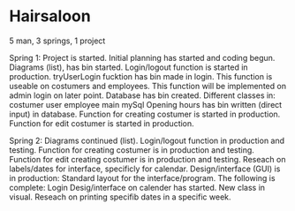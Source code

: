 # Hairsaloon
5 man, 3 springs, 1 project

Spring 1:
Project is started.
Initial planning has started and coding begun.
Diagrams (list), has bin started.
Login/logout function is started in production.
  tryUserLogin fucktion has bin made in login.
    This function is useable on costumers and employees. This function will be implemented on admin login on later point.
Database has bin created.
Different classes in:
  costumer
  user
  employee
  main
  mySql
Opening hours has bin written (direct input) in database.
Function for creating costumer is started in production.
Function for edit costumer is started in production.


Spring 2:
Diagrams continued (list).
Login/logout function in production and testing.
Function for creating costumer is in production and testing.
Function for edit creating costumer is in production and testing.
Reseach on labels/dates for interface, specificly for calendar.
Design/interface (GUI) is in production:
  Standard layout for the interface/program.
The following is complete:
  Login
Desig/interface on calender has started.
New class in visual.
Reseach on printing specifib dates in a specific week.
